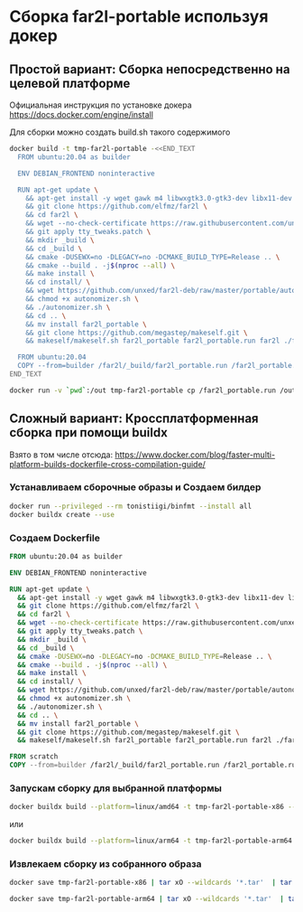 # Сборка far2l-portable используя докер

## Простой вариант: Сборка непосредственно на целевой платформе

Официальная инструкция по установке докера https://docs.docker.com/engine/install 

Для сборки можно создать build.sh такого содержимого
```sh
docker build -t tmp-far2l-portable -<<END_TEXT
  FROM ubuntu:20.04 as builder

  ENV DEBIAN_FRONTEND noninteractive

  RUN apt-get update \
    && apt-get install -y wget gawk m4 libwxgtk3.0-gtk3-dev libx11-dev libxi-dev libpcre3-dev libxerces-c-dev libspdlog-dev libuchardet-dev libssh-dev libssl-dev libsmbclient-dev libnfs-dev libneon27-dev cmake g++ git patchelf \
    && git clone https://github.com/elfmz/far2l \
    && cd far2l \
    && wget --no-check-certificate https://raw.githubusercontent.com/unxed/far2l-deb/master/portable/tty_tweaks.patch \
    && git apply tty_tweaks.patch \
    && mkdir _build \
    && cd _build \
    && cmake -DUSEWX=no -DLEGACY=no -DCMAKE_BUILD_TYPE=Release .. \
    && cmake --build . -j$(nproc --all) \
    && make install \
    && cd install/ \
    && wget https://github.com/unxed/far2l-deb/raw/master/portable/autonomizer.sh \
    && chmod +x autonomizer.sh \
    && ./autonomizer.sh \
    && cd .. \
    && mv install far2l_portable \
    && git clone https://github.com/megastep/makeself.git \
    && makeself/makeself.sh far2l_portable far2l_portable.run far2l ./far2l

  FROM ubuntu:20.04
  COPY --from=builder /far2l/_build/far2l_portable.run /far2l_portable.run
END_TEXT

docker run -v `pwd`:/out tmp-far2l-portable cp /far2l_portable.run /out

```

## Сложный вариант: Кроссплатформенная сборка при помощи buildx
Взято в том числе отсюда: https://www.docker.com/blog/faster-multi-platform-builds-dockerfile-cross-compilation-guide/

### Устанавливаем сборочные образы и Создаем билдер
```sh
docker run --privileged --rm tonistiigi/binfmt --install all
docker buildx create --use
```

### Создаем Dockerfile
```Dockerfile
FROM ubuntu:20.04 as builder

ENV DEBIAN_FRONTEND noninteractive

RUN apt-get update \
  && apt-get install -y wget gawk m4 libwxgtk3.0-gtk3-dev libx11-dev libxi-dev libpcre3-dev libxerces-c-dev libspdlog-dev libuchardet-dev libssh-dev libssl-dev libsmbclient-dev libnfs-dev libneon27-dev cmake g++ git patchelf \
  && git clone https://github.com/elfmz/far2l \
  && cd far2l \
  && wget --no-check-certificate https://raw.githubusercontent.com/unxed/far2l-deb/master/portable/tty_tweaks.patch \
  && git apply tty_tweaks.patch \
  && mkdir _build \
  && cd _build \
  && cmake -DUSEWX=no -DLEGACY=no -DCMAKE_BUILD_TYPE=Release .. \
  && cmake --build . -j$(nproc --all) \
  && make install \
  && cd install/ \
  && wget https://github.com/unxed/far2l-deb/raw/master/portable/autonomizer.sh \
  && chmod +x autonomizer.sh \
  && ./autonomizer.sh \
  && cd .. \
  && mv install far2l_portable \
  && git clone https://github.com/megastep/makeself.git \
  && makeself/makeself.sh far2l_portable far2l_portable.run far2l ./far2l

FROM scratch
COPY --from=builder /far2l/_build/far2l_portable.run /far2l_portable.run
```

### Запускам сборку для выбранной платформы
```sh
docker buildx build --platform=linux/amd64 -t tmp-far2l-portable-x86 --load . 
```
или

```sh
docker buildx build --platform=linux/arm64 -t tmp-far2l-portable-arm64 --load . 
```

### Извлекаем сборку из собранного образа
```sh
docker save tmp-far2l-portable-x86 | tar xO --wildcards '*.tar'  | tar xv far2l_portable.run
```

```sh
docker save tmp-far2l-portable-arm64 | tar xO --wildcards '*.tar'  | tar xv far2l_portable.run
```


